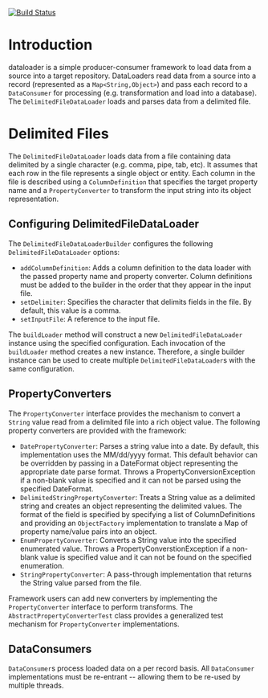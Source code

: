 [![Build Status](https://travis-ci.org/jburwell/dataloader.svg?branch=master)](https://travis-ci.org/jburwell/dataloader)

# Introduction

dataloader is a simple producer-consumer framework to load data from a source into a target repository.  DataLoaders read data from a source into a record (represented as a `Map<String,Object>`) and pass each record to a `DataConsumer` for processing (e.g. transformation and load into a database).  The `DelimitedFileDataLoader` loads and parses data from a delimited file.

# Delimited Files

The `DelimitedFileDataLoader` loads data from a file containing data delimited by a single character (e.g. comma, pipe, tab, etc).  It assumes that each row in the file represents a single object or entity.  Each column in the file is described using a `ColumnDefinition` that specifies the target property name and a `PropertyConverter` to transform the input string into its object representation.

## Configuring DelimitedFileDataLoader

The `DelimitedFileDataLoaderBuilder` configures the following `DelimitedFileDataLoader` options:

   * `addColumnDefinition`: Adds a column definition to the data loader with the passed property name and property converter.  Column definitions must be added to the builder in the order that they appear in the input file.
   * `setDelimiter`: Specifies the character that delimits fields in the file.  By default, this value is a comma.
   * `setInputFile`: A reference to the input file.

The `buildLoader` method will construct a new `DelimitedFileDataLoader` instance using the specified configuration.  Each invocation of the `buildLoader` method creates a new instance.  Therefore, a single builder instance can be used to create multiple `DelimitedFileDataLoader`s with the same configuration.

## PropertyConverters

The `PropertyConverter` interface provides the mechanism to convert a `String` value read from a delimited file into a rich object value.  The following property converters are provided with the framework:

   * `DatePropertyConverter`: Parses a string value into a date.   By default, this implementation uses the MM/dd/yyyy format.  This default behavior can be overridden by passing in a DateFormat object representing the appropriate date parse format.  Throws a PropertyConversionException if a non-blank value is specified and it can not be parsed using the specified DateFormat.
   * `DelimitedStringPropertyConverter`: Treats a String value as a delimited string and creates an object representing the delimited values.  The format of the field is specified by specifying a list of ColumnDefinitions and providing an `ObjectFactory` implementation to translate a Map of property name/value pairs into an object.
   * `EnumPropertyConverter`: Converts a String value into the specified enumerated value.  Throws a PropertyConverstionException if a non-blank value is specified value and it can not be found on the specified enumeration.
   * `StringPropertyConverter`: A pass-through implementation that returns the String value parsed from the file.

Framework users can add new converters by implementing the `PropertyConverter` interface to perform transforms.  The `AbstractPropertyConverterTest` class provides a generalized test mechanism for `PropertyConverter` implementations.

## DataConsumers

`DataConsumer`s process loaded data on a per record basis.  All `DataConsumer` implementations must be re-entrant -- allowing them to be re-used by multiple threads.    
